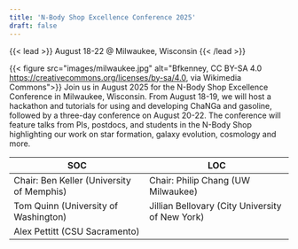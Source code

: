 ```yaml
---
title: 'N-Body Shop Excellence Conference 2025'
draft: false
---
```

{{< lead >}}
August 18-22 @ Milwaukee, Wisconsin
{{< /lead >}}

{{< figure src="images/milwaukee.jpg" alt="Bfkenney, CC BY-SA 4.0 <https://creativecommons.org/licenses/by-sa/4.0>, via Wikimedia Commons">}}
Join us in August 2025 for the N-Body Shop Excellence Conference in Milwaukee, Wisconsin. From August 18-19, we will host a hackathon and
tutorials for using and developing ChaNGa and gasoline, followed by a three-day conference on August 20-22. The conference will feature talks 
from PIs, postdocs, and students in the N-Body Shop highlighting our work on star formation, galaxy evolution, cosmology and more.

| __SOC__ | __LOC__ |
| ------- | ------- |
| Chair: Ben Keller (University of Memphis) | Chair: Philip Chang (UW Milwaukee) |
| Tom Quinn (University of Washington) | Jillian Bellovary (City University of New York) |
| Alex Pettitt (CSU Sacramento) | |
